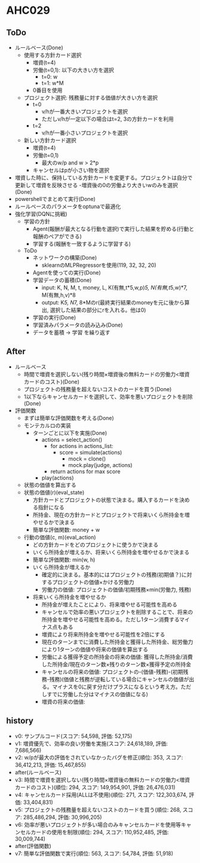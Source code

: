# AHC029

## ToDo

- ルールベース(Done)
  - 使用する方針カード選択
    - 増資(t=4)
    - 労働(t=0,1): 以下の大きい方を選択
      - t=0: w
      - t=1: w*M
    - 0番目を使用
  - プロジェクト選択: 残務量に対する価値が大きい方を選択
    - t=0
      - v/hが一番大きいプロジェクトを選択
      - ただしv/hが一定以下の場合はt=2, 3の方針カードを利用
    - t=2
      - v/hが一番小さいプロジェクトを選択
  - 新しい方針カード選択
    - 増資(t=4)
    - 労働(t=0,1)
      - 最大のw/p and w > 2*p
    - キャンセルはpが小さい物を選択
- 増資した時に、保持している方針カードを変更する。プロジェクトは自分で更新して増資を反映させる
-増資後の0の労働より大きいwのみを選択(Done)
- powershellでまとめて実行(Done)
- ルールベースのパラメータをoptunaで最適化
- 強化学習(DQNに挑戦)
  - 学習の方針
    - Agent(報酬が最大となる行動を選択)で実行した結果を貯める(行動と報酬のペアができる)
    - 学習する(報酬を一致するように学習する)
  - ToDo
    - ネットワークの構築(Done)
      - sklearnのMLPRegressorを使用(119, 32, 32, 20)
    - Agentを使っての実行(Done)
    - 学習データの蓄積(Done)
      - input: K, N, M, t, money, L, K(有無,t*5,w,p)*5, N(有無,t*5,w)*7, M(有無,h,v)*8
      - output: K*5, N*7, 8*Mのr(最終実行結果のmoneyを元に後から算出, 選択した結果の部分にrを入れる。他は0)
    - 学習の実行(Done)
    - 学習済みパラメータの読み込み(Done)
    - データを蓄積 -> 学習 を繰り返す

## After

- ルールベース
  - 時間で増資を選択しない(残り時間×増資後の無料カードの労働力<増資カードのコスト)(Done)
  - プロジェクトの残務量を超えないコストのカードを買う(Done)
  - 1以下ならキャンセルカードを選択して、効率を悪いプロジェクトを削除(Done)
- 評価関数
  - まずは簡単な評価関数を考える(Done)
  - モンテカルロの実装
    - ターンごとに以下を実施(Done)
      - actions = select_action()
        - for actions in actions_list:
          - score = simulate(actions)
            - mock = clone()
            - mock.play(judge, actions)
        - return actions for max score
      - play(actions)
  - 状態の価値を算出する
  - 状態の価値(r)(eval_state)
    - 方針カードとプロジェクトの状態で決まる。購入するカードを決める指針になる
    - 所持金、現在の方針カードとプロジェクトで将来いくら所持金を増やせるかで決まる
    - 簡単な評価関数: money + w
  - 行動の価値(c, m)(eval_action)
    - どの方針カードをどのプロジェクトに使うかで決まる
    - いくら所持金が増えるか、将来いくら所持金を増やせるかで決まる
    - 簡単な評価関数: min(w, h)
    - いくら所持金が増えるか
      - 確定的に決まる。基本的にはプロジェクトの残務(初期値？)に対するプロジェクトの価値×かける労働力
      - 労働力の価値: プロジェクトの価値/初期残務×min(労働力, 残務)
    - 将来いくら所持金を増やせるか
      - 所持金が増えたことにより、将来増やせる可能性を高める
      - キャンセルで効率の悪いプロジェクトを削除することで、将来の所持金を増やせる可能性を高める。ただし1ターン消費するマイナス点もある
      - 増資により将来所持金を増やせる可能性を2倍にする
      - 現在のターンまでに消費した所持金と獲得した所持金、総労働力により1ターンの価値や将来の価値を算出する
      - 労働による獲得予定の所持金の将来の価値: 獲得した所持金/消費した所持金/現在のターン数×残りのターン数×獲得予定の所持金
      - キャンセルの将来の価値: プロジェクトの-(価値-残務)-(初期残務-残務)(価値と残務が逆転している場合にキャンセルの価値が出る。マイナスを0に戻す分だけプラスになるという考え方。ただしすでに労働した分はマイナスの価値になる)
      - 増資の将来の価値: 

## history

- v0: サンプルコード(スコア: 54,598, 評価: 52,175)
- v1: 増資優先で、効率の良い労働を実施(スコア: 24,618,189, 評価: 7,686,566)
- v2: w/pが最大の評価をされていなかったバグを修正(順位: 353, スコア: 36,412,213, 評価: 15,467,855)
- after(ルールベース)
- v3: 時間で増資を選択しない(残り時間×増資後の無料カードの労働力<増資カードのコスト)(順位: 294, スコア: 149,954,901, 評価: 26,476,031)
- v4: キャンセルカード採用(ALLは不使用)(順位: 271, スコア: 122,303,674, 評価: 33,404,831)
- v5: プロジェクトの残務量を超えないコストのカードを買う(順位: 268, スコア: 285,486,294, 評価: 30,996,205)
- v6: 効率が悪いプロジェクトが多い場合のみキャンセルカードを使用等キャンセルカードの使用を制限(順位: 294, スコア: 110,952,485, 評価: 30,009,744)
- after(評価関数)
- v7: 簡単な評価関数で実行(順位: 563, スコア: 54,784, 評価: 51,918)
